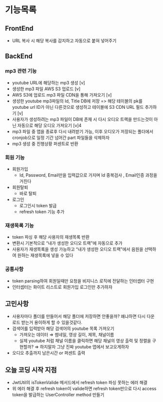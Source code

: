 # 기능목록

## FrontEnd
- URL 복사 시 해당 복사를 감지하고 자동으로 붙혀 넣어주기

## BackEnd
### mp3 관련 기능
- youtube URL에 해당하는 mp3 생성 [v]
- 생성한 mp3 파일 AWS S3 업로드 [v]
- AWS S3에 업로드 mp3 파일 CDN을 통해 가져오기 [v]
- 생성한 youtube mp3파일의 Id, Title DB에 저장 => 해당 테이블의 pk를 youtube url ID가 아닌 다른것으로 생성하고 테이블에 S3 CDN URL 필드 추가하기 [v]
- 사용자가 생성하려는 mp3 파일이 DB에 존재 시 다시 오디오 트랙을 만드는것이 아닌 자동으로 해당 오디오 가져오기 [v]4
- mp3 파일 중 앱을 종료후 다시 내려받기 가능, 이후 오디오가 저장되는 폴더에서 cronjob으로 일정 기간 넘어간 part 파일들을 삭제하자
- mp3 생성 중 진행상황 퍼센트로 반환

### 회원 기능
- 회원가입
  - Id, Password, Email만을 입력값으로 가지며 Id 중복검사 , Email인증 과정을 거친다
- 회원탈퇴
  - 바로 탈퇴
- 로그인 
  - 로그인시 token 발급
  - refresh token 기능 추가 

### 재생목록 기능
- token 파싱 후 해당 사용자의 재생목록 반환
- 변환시 기본적으로 “내가 생성한 오디오 트랙”에 자동으로 추가
- 사용자가 재생목록을 생성 가능하고 “내가 생성한 오디오 트랙”에서 음원을 선택하여 원하는 재생목록에 넣을 수 있다

### 공통사항
- token parsing하여 회원일때만 요청을 비지니스 로직에 전달하는 인터셉터 구현
- 인터셉터는 화이트 리스트로 회원가입 로그인만 추가하자

## 고민사항
- 사용자마다 폴더를 만들어서 해당 폴더에 저장하면 안좋을까? 왜냐하면 다시 다운로드 받는거 용이하게 할 수 있을것같다.
- 검색어를 입력받아 해당 검색어의 youtube 목록 가져오기
    - 가져오는 데이터 ⇒ 썸네일, 영상 길이, 제목, 채널이름
    - 실제 youtube 처럼 채널 이름을 클릭하면 해당 채널의 영상 출력 및 정렬을 구현할까?
  ⇒ 하지말자 그냥 진짜 youtube 앱에서 보고오게하자
- 오디오 추출까지 남은시간 or 퍼센트 출력

## 오늘 코딩 시작 지점
- JwtUtil의 isTokenValide 메서드에서 refresh token 파싱 못하는 에러 해결
- 위 에러 해결 후 refresh token이 valide하면 refresh token만으로 다시 access token을 발급하는 UserController method 만들기

